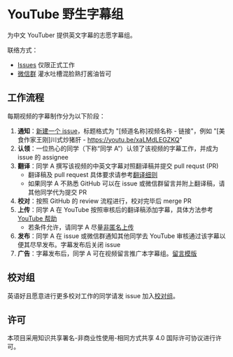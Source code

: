# YouTube 野生字幕组

为中文 YouTuber 提供英文字幕的志愿字幕组。

联络方式：
- [Issues](https://github.com/immoonancient/YTSubtitles/issues) 仅限正式工作
- [微信群](docs/wechat.md) 灌水吐槽混脸熟打酱油皆可

## 工作流程

每期视频的字幕制作分为以下阶段：
1. **通知**：[新建一个 issue](https://github.com/immoonancient/YTSubtitles/issues/new)，标题格式为 "\[频道名称\]视频名称 - 链接"，例如 "\[美食作家王刚\]川式炒猪肝 - https://youtu.be/xaLMdLEGZKQ"
2. **认领**：一位热心的同学（下称“同学 A”）认领了该视频的字幕工作，并成为 issue 的 assignee
3. **翻译**：同学 A 撰写该视频的中英文字幕对照翻译稿并提交 pull requst (PR)
   - 翻译稿及 pull request 具体要求请参考[翻译细则](docs/translation.md)
   - 如果同学 A 不熟悉 GitHub 可以在 issue 或微信群留言并附上翻译稿，请其他同学代为提交 PR
4. **校对**：按照 GitHub 的 review 流程进行，校对完毕后 merge PR
5. **上传**：同学 A 在 YouTube 按照审核后的翻译稿添加字幕，具体方法参考 [YouTube 帮助](https://support.google.com/youtube/answer/6054623)
   - 若条件允许，请同学 A 尽量[非匿名上传](https://support.google.com/youtube/answer/6392394)
6. **发布**：同学 A 在 issue 或微信群通知其他同学去 YouTube 审核通过该字幕以便其尽早发布。字幕发布后关闭 issue
7. **广告**：字幕发布后，同学 A 可在视频留言推广本字幕组。[留言模版](docs/promotion.md)

## 校对组

英语好且愿意进行更多校对工作的同学请发 issue 加入[校对组](subtitles/CODEOWNERS)。

## 许可

本项目采用知识共享署名-非商业性使用-相同方式共享 4.0 国际许可协议进行许可。
